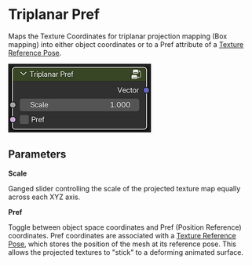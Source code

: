 # Triplanar Pref

Maps the Texture Coordinates for triplanar projection mapping (Box mapping) into either object coordinates or to a Pref attribute of a [Texture Reference Pose](texRef.md).

![img](img/pref_gui.jpg)

## Parameters

**Scale**

Ganged slider controlling the scale of the projected texture map equally across each XYZ axis. 

**Pref**

Toggle between object space coordinates and Pref (Position Reference) coordinates. 
Pref coordinates are associated with a [Texture Reference Pose](texRef.md), which stores the position of the mesh at its reference pose. This allows the projected textures to "stick" to a deforming animated surface. 

